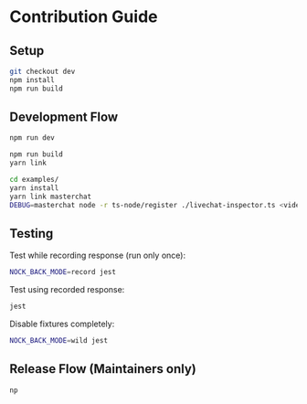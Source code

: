 # Contribution Guide

## Setup

```bash
git checkout dev
npm install
npm run build
```

## Development Flow

```bash
npm run dev
```

```bash
npm run build
yarn link

cd examples/
yarn install
yarn link masterchat
DEBUG=masterchat node -r ts-node/register ./livechat-inspector.ts <videoId>
```

## Testing

Test while recording response (run only once):

```bash
NOCK_BACK_MODE=record jest
```

Test using recorded response:

```bash
jest
```

Disable fixtures completely:

```bash
NOCK_BACK_MODE=wild jest
```

## Release Flow (Maintainers only)

```
np
```
